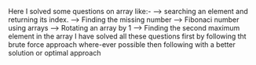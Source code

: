 Here I solved some questions on array like:-
--> searching an element and returning its index.
--> Finding the missing number
--> Fibonaci number using arrays
--> Rotating an array by 1
--> Finding the second maximum element in the array
I have solved all these questions first by following tht brute force approach where-ever possible then following with a better solution or optimal approach
